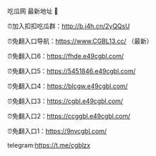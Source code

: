 吃瓜网 最新地址 👋 

⏰加入扣扣吃瓜群：http://b.j4h.cn/2yQQsU

⏰免翻入口导航：https://www.CGBL13.cc/  （最新）

⏰免翻入口6：https://fhde.e49cgbl.com/

⏰免翻入口5：https://5451846.e49cgbl.com/

⏰免翻入口4：https://blcgw.e49cgbl.com/

⏰免翻入口3：https://cgbl.e49cgbl.com/

⏰免翻入口2：https://ccggbl.e49cgbl.com/

⏰免翻入口1：https://9nvcgbl.com/

telegram:https://t.me/cgblzx


